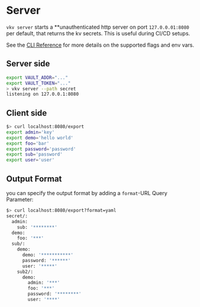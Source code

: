 # Server
`vkv server` starts a **unauthenticated http server on port `127.0.0.01:8080` per default, that returns the kv secrets. This is useful during CI/CD setups.

See the [CLI Reference](https://github.com/FalcoSuessgott/vkv/cmd/vkv_server/) for more details on the supported flags and env vars.

## Server side
```bash
export VAULT_ADDR="..."
export VAULT_TOKEN="..." 
> vkv server --path secret
listening on 127.0.0.1:8080
```

## Client side
```bash
$> curl localhost:8080/export
export admin='key'
export demo='hello world'
export foo='bar'
export password='password'
export sub='password'
export user='user'
```

## Output Format
you can specify the output format by adding a `format`-URL Query Parameter:

```bash
$> curl localhost:8080/export?format=yaml
secret/:
  admin:
    sub: '********'
  demo:
    foo: '***'
  sub/:
    demo:
      demo: '***********'
      password: '******'
      user: '*****'
    sub2/:
      demo:
        admin: '***'
        foo: '***'
        password: '********'
        user: '****'
```
